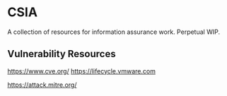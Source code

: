 # CSIA

A collection of resources for information assurance work. Perpetual WIP.

## Vulnerability Resources
https://www.cve.org/
https://lifecycle.vmware.com

https://attack.mitre.org/
